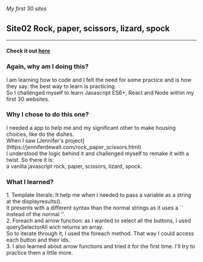 ###### My first 30 sites
## Site02 Rock, paper, scissors, lizard, spock

__________________________________________________________________________________

#### Check it out [here](https://www.yvesalazar.com/projects/90sites/site02_rockpaperscissorslizardspock/index.html)

### Again, why am I doing this?
<p> I am learning how to code and I felt the need for some practice and is how they say: the best way to learn is practicing. <br>
So I challenged myself to learn Javascript ES6+, React and Node within my first 30 websites. </p>

### Why I chose to do this one?
<p>I needed a app to help me and my significant other to make housing choices, like do the dishes. <br>
When I saw [Jennifer's project] (https://jenniferdewalt.com/rock_paper_scissors.html) <br>
I understood the logic behind it and challenged myself to remake it with a twist. So there it is: <br>
a vanilla javascript rock, paper, scissors, lizard, spock.</p>

### What I learned?
<p> 1. Template literals: It help me when I needed to pass a variable as a string at the displayresults(). <br>
It presents with a different syntax than the normal strings as it uses a `` instead of the normal ''. <br>
2. Foreach and arrow function: as I wanted to select all the buttons, I used querySelectorAll wich returns an array. <br>
So to iterate through it, I used the foreach method. That way I could access each button and their ids. <br>
3. I also learned about arrow functions and tried it for the first time. I'll try to practice them a little more. </p>  
